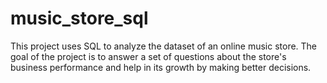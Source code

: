 # music_store_sql
This project uses SQL to analyze the dataset of an online music store. The goal of the project is to answer a set of questions about the store's business performance and help in its growth by making better decisions.
